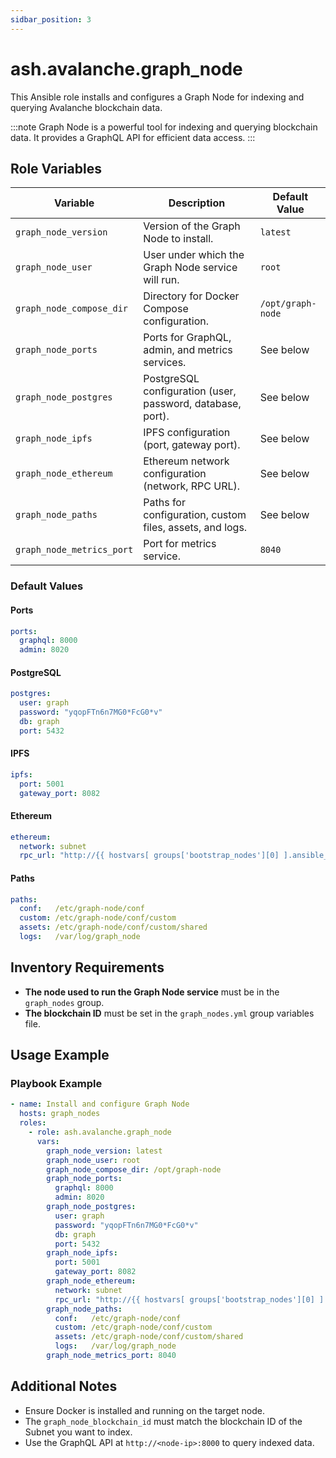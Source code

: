 ```yaml
---
sidbar_position: 3
---
```


# ash.avalanche.graph_node

This Ansible role installs and configures a Graph Node for indexing and querying Avalanche blockchain data.

:::note
Graph Node is a powerful tool for indexing and querying blockchain data. It provides a GraphQL API for efficient data access.
:::

## Role Variables

| Variable                  | Description                                                                 | Default Value |
|---------------------------|-----------------------------------------------------------------------------|---------------|
| `graph_node_version`      | Version of the Graph Node to install.                                       | `latest`      |
| `graph_node_user`         | User under which the Graph Node service will run.                          | `root`        |
| `graph_node_compose_dir`  | Directory for Docker Compose configuration.                                | `/opt/graph-node` |
| `graph_node_ports`        | Ports for GraphQL, admin, and metrics services.                            | See below     |
| `graph_node_postgres`     | PostgreSQL configuration (user, password, database, port).                 | See below     |
| `graph_node_ipfs`         | IPFS configuration (port, gateway port).                                  | See below     |
| `graph_node_ethereum`     | Ethereum network configuration (network, RPC URL).                        | See below     |
| `graph_node_paths`        | Paths for configuration, custom files, assets, and logs.                  | See below     |
| `graph_node_metrics_port` | Port for metrics service.                                                  | `8040`        |

### Default Values

#### Ports

```yaml
ports:
  graphql: 8000
  admin: 8020
```

#### PostgreSQL

```yaml
postgres:
  user: graph
  password: "yqopFTn6n7MG0*FcG0*v"
  db: graph
  port: 5432
```

#### IPFS

```yaml
ipfs:
  port: 5001
  gateway_port: 8082
```

#### Ethereum

```yaml
ethereum:
  network: subnet
  rpc_url: "http://{{ hostvars[ groups['bootstrap_nodes'][0] ].ansible_host }}:9650/ext/bc/{{ graph_node_blockchain_id }}/rpc"
```

#### Paths

```yaml
paths:
  conf:   /etc/graph-node/conf
  custom: /etc/graph-node/conf/custom
  assets: /etc/graph-node/conf/custom/shared
  logs:   /var/log/graph_node
```

## Inventory Requirements

- **The node used to run the Graph Node service** must be in the `graph_nodes` group.
- **The blockchain ID** must be set in the `graph_nodes.yml` group variables file.

## Usage Example

### Playbook Example

```yaml
- name: Install and configure Graph Node
  hosts: graph_nodes
  roles:
    - role: ash.avalanche.graph_node
      vars:
        graph_node_version: latest
        graph_node_user: root
        graph_node_compose_dir: /opt/graph-node
        graph_node_ports:
          graphql: 8000
          admin: 8020
        graph_node_postgres:
          user: graph
          password: "yqopFTn6n7MG0*FcG0*v"
          db: graph
          port: 5432
        graph_node_ipfs:
          port: 5001
          gateway_port: 8082
        graph_node_ethereum:
          network: subnet
          rpc_url: "http://{{ hostvars[ groups['bootstrap_nodes'][0] ].ansible_host }}:9650/ext/bc/{{ graph_node_blockchain_id }}/rpc"
        graph_node_paths:
          conf:   /etc/graph-node/conf
          custom: /etc/graph-node/conf/custom
          assets: /etc/graph-node/conf/custom/shared
          logs:   /var/log/graph_node
        graph_node_metrics_port: 8040
```

## Additional Notes

- Ensure Docker is installed and running on the target node.
- The `graph_node_blockchain_id` must match the blockchain ID of the Subnet you want to index.
- Use the GraphQL API at `http://<node-ip>:8000` to query indexed data.
